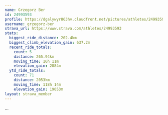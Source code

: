 ```yaml
---
name: Grzegorz Ber
id: 24993593
profile: https://dgalywyr863hv.cloudfront.net/pictures/athletes/24993593/7453165/11/large.jpg
username: grzegorz-ber
strava_url: https://www.strava.com/athletes/24993593
stats:
  biggest_ride_distance: 202.4km
  biggest_climb_elevation_gain: 637.2m
  recent_ride_totals:
    count: 5
    distance: 265.94km
    moving_time: 16h 11m
    elevation_gain: 2884m
  ytd_ride_totals:
    count: 71
    distance: 2053km
    moving_time: 118h 14m
    elevation_gain: 19053m
layout: strava_member
--- 
```

...
